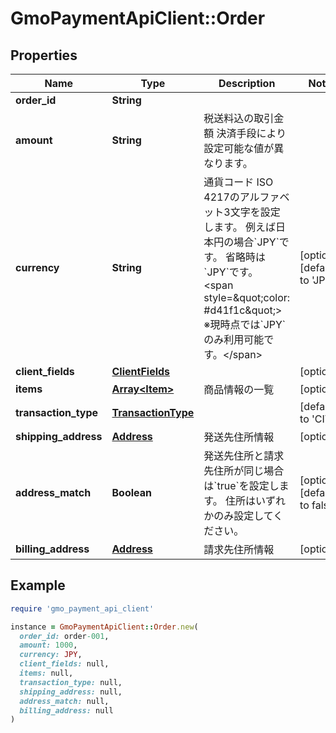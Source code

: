 # GmoPaymentApiClient::Order

## Properties

| Name | Type | Description | Notes |
| ---- | ---- | ----------- | ----- |
| **order_id** | **String** |  |  |
| **amount** | **String** | 税送料込の取引金額   決済手段により設定可能な値が異なります。  |  |
| **currency** | **String** | 通貨コード   ISO 4217のアルファベット3文字を設定します。   例えば日本円の場合&#x60;JPY&#x60;です。   省略時は&#x60;JPY&#x60;です。   &lt;span style&#x3D;\&quot;color: #d41f1c\&quot;&gt; ※現時点では&#x60;JPY&#x60;のみ利用可能です。&lt;/span&gt;  | [optional][default to &#39;JPY&#39;] |
| **client_fields** | [**ClientFields**](ClientFields.md) |  | [optional] |
| **items** | [**Array&lt;Item&gt;**](Item.md) | 商品情報の一覧 | [optional] |
| **transaction_type** | [**TransactionType**](TransactionType.md) |  | [default to &#39;CIT&#39;] |
| **shipping_address** | [**Address**](Address.md) | 発送先住所情報 | [optional] |
| **address_match** | **Boolean** | 発送先住所と請求先住所が同じ場合は&#x60;true&#x60;を設定します。   住所はいずれかのみ設定してください。  | [optional][default to false] |
| **billing_address** | [**Address**](Address.md) | 請求先住所情報 | [optional] |

## Example

```ruby
require 'gmo_payment_api_client'

instance = GmoPaymentApiClient::Order.new(
  order_id: order-001,
  amount: 1000,
  currency: JPY,
  client_fields: null,
  items: null,
  transaction_type: null,
  shipping_address: null,
  address_match: null,
  billing_address: null
)
```

